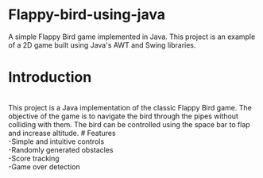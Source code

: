# Flappy-bird-using-java
A simple Flappy Bird game implemented in Java. This project is an example of a 2D game built using Java's AWT and Swing libraries.
<br>
# Introduction
<br>
This project is a Java implementation of the classic Flappy Bird game. The objective of the game is to navigate the bird through the pipes without colliding with them. The bird can be controlled using the space bar to flap and increase altitude.
# Features
<br>
-Simple and intuitive controls <br>
-Randomly generated obstacles <br>
-Score tracking <br>
-Game over detection
